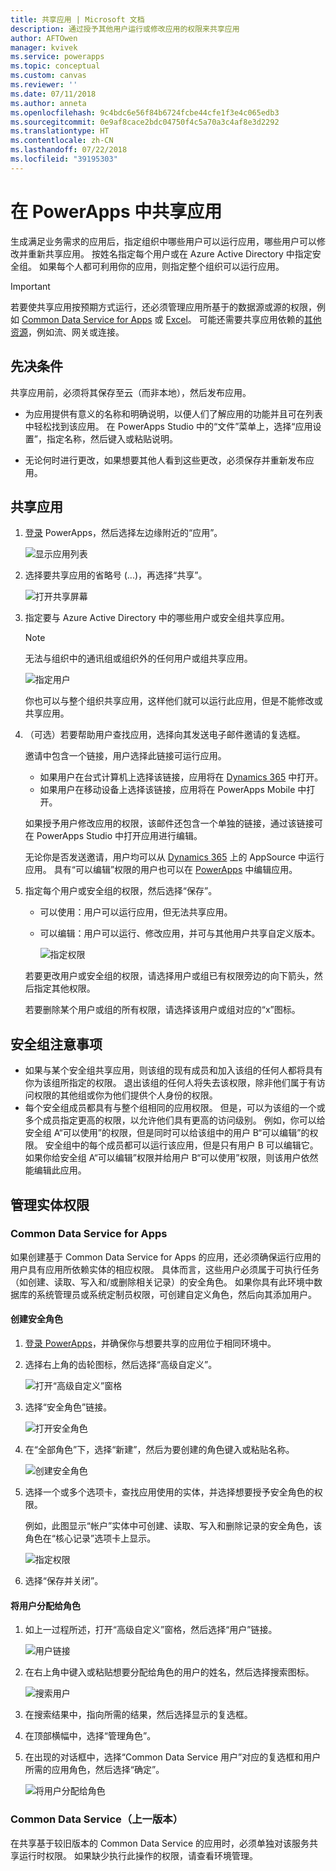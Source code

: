 ```yaml
---
title: 共享应用 | Microsoft 文档
description: 通过授予其他用户运行或修改应用的权限来共享应用
author: AFTOwen
manager: kvivek
ms.service: powerapps
ms.topic: conceptual
ms.custom: canvas
ms.reviewer: ''
ms.date: 07/11/2018
ms.author: anneta
ms.openlocfilehash: 9c4bdc6e56f84b6724fcbe44cfe1f3e4c065edb3
ms.sourcegitcommit: 0e9af8cace2bdc04750f4c5a70a3c4af8e3d2292
ms.translationtype: HT
ms.contentlocale: zh-CN
ms.lasthandoff: 07/22/2018
ms.locfileid: "39195303"
---
```

# <a name="share-an-app-in-powerapps"></a>在 PowerApps 中共享应用

生成满足业务需求的应用后，指定组织中哪些用户可以运行应用，哪些用户可以修改并重新共享应用。 按姓名指定每个用户或在 Azure Active Directory 中指定安全组。 如果每个人都可利用你的应用，则指定整个组织可以运行应用。

> [!IMPORTANT]
> 若要使共享应用按预期方式运行，还必须管理应用所基于的数据源或源的权限，例如 [Common Data Service for Apps](#common-data-service-for-apps) 或 [Excel](share-app-data.md)。 可能还需要共享应用依赖的[其他资源](share-app-resources.md)，例如流、网关或连接。

## <a name="prerequisites"></a>先决条件

共享应用前，必须将其保存至云（而非本地），然后发布应用。

- 为应用提供有意义的名称和明确说明，以便人们了解应用的功能并且可在列表中轻松找到该应用。 在 PowerApps Studio 中的“文件”菜单上，选择“应用设置”，指定名称，然后键入或粘贴说明。

- 无论何时进行更改，如果想要其他人看到这些更改，必须保存并重新发布应用。

## <a name="share-an-app"></a>共享应用

1. [登录](https://web.powerapps.com?utm_source=padocs&utm_medium=linkinadoc&utm_campaign=referralsfromdoc) PowerApps，然后选择左边缘附近的“应用”。

    ![显示应用列表](./media/share-app/file-apps.png)

1. 选择要共享应用的省略号 (...)，再选择“共享”。

    ![打开共享屏幕](./media/share-app/ellipsis-share.png)

1. 指定要与 Azure Active Directory 中的哪些用户或安全组共享应用。

    > [!NOTE]
    > 无法与组织中的通讯组或组织外的任何用户或组共享应用。

    ![指定用户](./media/share-app/share-list.png)

    你也可以与整个组织共享应用，这样他们就可以运行此应用，但是不能修改或共享应用。

1. （可选）若要帮助用户查找应用，选择向其发送电子邮件邀请的复选框。

    邀请中包含一个链接，用户选择此链接可运行应用。

    - 如果用户在台式计算机上选择该链接，应用将在 [Dynamics 365](http://home.dynamics.com) 中打开。
    - 如果用户在移动设备上选择该链接，应用将在 PowerApps Mobile 中打开。

    如果授予用户修改应用的权限，该邮件还包含一个单独的链接，通过该链接可在 PowerApps Studio 中打开应用进行编辑。

    无论你是否发送邀请，用户均可以从 [Dynamics 365](http://home.dynamics.com) 上的 AppSource 中运行应用。 具有“可以编辑”权限的用户也可以在 [PowerApps](http://web.powerapps.com?utm_source=padocs&utm_medium=linkinadoc&utm_campaign=referralsfromdoc) 中编辑应用。

1. 指定每个用户或安全组的权限，然后选择“保存”。

    - 可以使用：用户可以运行应用，但无法共享应用。
    - 可以编辑：用户可以运行、修改应用，并可与其他用户共享自定义版本。

        ![指定权限](./media/share-app/edit-use.png)

    若要更改用户或安全组的权限，请选择用户或组已有权限旁边的向下箭头，然后指定其他权限。

    若要删除某个用户或组的所有权限，请选择该用户或组对应的“x”图标。

## <a name="security-group-considerations"></a>安全组注意事项

- 如果与某个安全组共享应用，则该组的现有成员和加入该组的任何人都将具有你为该组所指定的权限。 退出该组的任何人将失去该权限，除非他们属于有访问权限的其他组或你为他们提供个人身份的权限。
- 每个安全组成员都具有与整个组相同的应用权限。 但是，可以为该组的一个或多个成员指定更高的权限，以允许他们具有更高的访问级别。 例如，你可以给安全组 A“可以使用”的权限，但是同时可以给该组中的用户 B“可以编辑”的权限。 安全组中的每个成员都可以运行该应用，但是只有用户 B 可以编辑它。 如果你给安全组 A“可以编辑”权限并给用户 B“可以使用”权限，则该用户依然能编辑此应用。

## <a name="manage-entity-permissions"></a>管理实体权限

### <a name="common-data-service-for-apps"></a>Common Data Service for Apps

如果创建基于 Common Data Service for Apps 的应用，还必须确保运行应用的用户具有应用所依赖实体的相应权限。 具体而言，这些用户必须属于可执行任务（如创建、读取、写入和/或删除相关记录）的安全角色。 如果你具有此环境中数据库的系统管理员或系统定制员权限，可创建自定义角色，然后向其添加用户。

#### <a name="create-a-security-role"></a>创建安全角色

1. [登录 PowerApps](https://web.powerapps.com?utm_source=padocs&utm_medium=linkinadoc&utm_campaign=referralsfromdoc)，并确保你与想要共享的应用位于相同环境中。

1. 选择右上角的齿轮图标，然后选择“高级自定义”。

    ![打开“高级自定义”窗格](media/share-app/advanced-customizations.png)

1. 选择“安全角色”链接。

    ![打开安全角色](media/share-app/security-roles.png)

1. 在“全部角色”下，选择“新建”，然后为要创建的角色键入或粘贴名称。

    ![创建安全角色](media/share-app/new-role.png)

1. 选择一个或多个选项卡，查找应用使用的实体，并选择想要授予安全角色的权限。

    例如，此图显示“帐户”实体中可创建、读取、写入和删除记录的安全角色，该角色在“核心记录”选项卡上显示。

    ![指定权限](media/share-app/grant-access.png)

1. 选择“保存并关闭”。

#### <a name="assign-a-user-to-a-role"></a>将用户分配给角色

1. 如上一过程所述，打开“高级自定义”窗格，然后选择“用户”链接。

    ![用户链接](media/share-app/open-users.png)

1. 在右上角中键入或粘贴想要分配给角色的用户的姓名，然后选择搜索图标。

    ![搜索用户](media/share-app/search-users.png)

1. 在搜索结果中，指向所需的结果，然后选择显示的复选框。

1. 在顶部横幅中，选择“管理角色”。

1. 在出现的对话框中，选择“Common Data Service 用户”对应的复选框和用户所需的应用角色，然后选择“确定”。

    ![将用户分配给角色](media/share-app/assign-users.png)

### <a name="common-data-service-previous-version"></a>Common Data Service（上一版本）

在共享基于较旧版本的 Common Data Service 的应用时，必须单独对该服务共享运行时权限。 如果缺少执行此操作的权限，请查看环境管理。